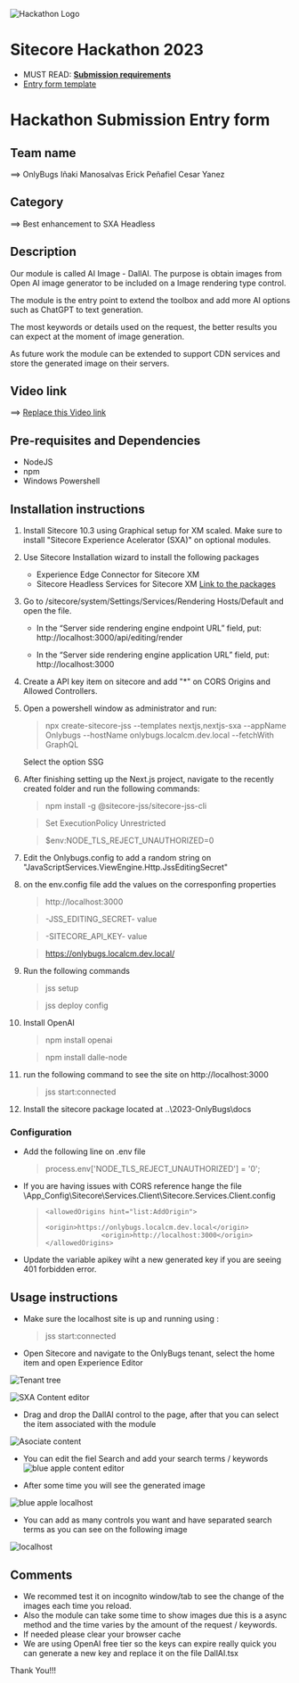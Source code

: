 ![Hackathon Logo](docs/images/hackathon.png?raw=true "Hackathon Logo")
# Sitecore Hackathon 2023

- MUST READ: **[Submission requirements](SUBMISSION_REQUIREMENTS.md)**
- [Entry form template](ENTRYFORM.md)
  
# Hackathon Submission Entry form

## Team name
⟹ OnlyBugs
Iñaki Manosalvas
Erick Peñafiel
Cesar Yanez

## Category
⟹ Best enhancement to SXA Headless

## Description
Our module is called AI Image - DallAI. The purpose is obtain images from Open AI image generator to be included on a Image rendering type control.

The module is the entry point to extend the toolbox and add more AI options such as ChatGPT to text generation.

The most keywords or details used on the request, the better results you can expect at the moment of image generation. 

As future work the module can be extended to support CDN services and store the generated image on their servers.
  

## Video link

⟹ [Replace this Video link](#video-link)



## Pre-requisites and Dependencies

- NodeJS
- npm 
- Windows Powershell



## Installation instructions

1. Install Sitecore 10.3 using Graphical setup for XM scaled. Make sure to install "Sitecore Experience Acelerator (SXA)" on optional modules.
2. Use Sitecore Installation wizard to install the following packages
    - Experience Edge Connector for Sitecore XM
    - Sitecore Headless Services for Sitecore XM
    [Link to the packages](https://dev.sitecore.net/Downloads/Sitecore_Experience_Platform/103/Sitecore_Experience_Platform_103.aspx)
3. Go to /sitecore/system/Settings/Services/Rendering Hosts/Default and open the file.
    - In the “Server side rendering engine endpoint URL” field, put: http://localhost:3000/api/editing/render

    - In the “Server side rendering engine application URL” field, put: http://localhost:3000
4. Create a API key item on sitecore and add "*" on CORS Origins and Allowed Controllers.
5. Open a powershell window as administrator and run:
    > npx create-sitecore-jss --templates nextjs,nextjs-sxa --appName Onlybugs --hostName onlybugs.localcm.dev.local --fetchWith GraphQL
  
    Select the option SSG
6. After finishing setting up the Next.js project, navigate to the recently created folder and run the following commands: 
    >npm install -g @sitecore-jss/sitecore-jss-cli
    
    >Set ExecutionPolicy Unrestricted

    >$env:NODE_TLS_REJECT_UNAUTHORIZED=0
7. Edit the Onlybugs.config to add a random string on "JavaScriptServices.ViewEngine.Http.JssEditingSecret"
8. on the env.config file add the values on the corresponfing properties
    >http://localhost:3000

    >-JSS_EDITING_SECRET- value

    >-SITECORE_API_KEY- value

    >https://onlybugs.localcm.dev.local/
9. Run the following commands
    >jss setup

    >jss deploy config
10. Install OpenAI
    >npm install openai

    >npm install dalle-node

11. run the following command to see the site on http://localhost:3000
    > jss start:connected
12. Install the sitecore package located at ..\2023-OnlyBugs\docs



### Configuration

- Add the following line on .env file
  > process.env['NODE_TLS_REJECT_UNAUTHORIZED'] = '0';

- If you are having issues with CORS reference hange the file \App_Config\Sitecore\Services.Client\Sitecore.Services.Client.config
  >     <allowedOrigins hint="list:AddOrigin">
	>					<origin>https://onlybugs.localcm.dev.local</origin>
	>					<origin>http://localhost:3000</origin>
  >     </allowedOrigins>

- Update the variable apikey wiht a new generated key if you are seeing 401 forbidden error.



## Usage instructions

- Make sure the localhost site is up and running using :
  >jss start:connected
- Open Sitecore and navigate to the OnlyBugs tenant, select the home item and open Experience Editor

![Tenant tree](docs/images/sctree.png?raw=true "tenant tree")

![SXA Content editor](docs/images/ced.png?raw=true "SXA Content editor")

- Drag and drop the DallAI control to the page, after that you can select the item associated with the module

![Asociate content](docs/images/asocont.png?raw=true "Asociate content")

- You can edit the fiel Search and add your search terms / keywords
![blue apple content editor](docs/images/blueapplerequest.png?raw=true "blue apple content editor")

- After some time you will see the generated image

![blue apple localhost](docs/images/blueapple.png?raw=true "blue apple localhost")


- You can add as many controls you want and have separated search terms as you can see on the following image

![localhost](docs/images/localhost.png?raw=true "localhost")



## Comments
- We recommed test it on incognito window/tab to see the change of the images each time you reload.
- Also the module can take some time to show images due this is a async method and the time varies by the amount of the request / keywords.
- If needed please clear your browser cache 
- We are using OpenAI free tier so the keys can expire really quick you can generate a new key and replace it on the file DallAI.tsx


Thank You!!!
